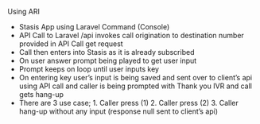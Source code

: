 Using ARI
 
-	Stasis App using Laravel Command (Console)
-	API Call to Laravel /api invokes call origination to destination number provided in API Call get request
-	Call then enters into Stasis as it is already subscribed
-	On user answer prompt being played to get user input
-	Prompt keeps on loop until user inputs key 
-	On entering key user’s input is being saved and sent over to client’s api using API call and caller is being prompted with Thank you IVR and call gets hang-up
-	There are 3 use case; 1. Caller press (1) 2. Caller press (2) 3. Caller hang-up without any input (response null sent to client’s api)
